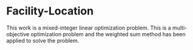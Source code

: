 # Facility-Location
This work is a mixed-integer linear optimization problem. This is a multi-objective optimization problem and the weighted sum method has been applied to solve the problem.  
